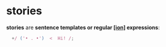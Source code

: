 # stories

**stories** are **sentence templates or regular [[ion]](ion.md) expressions**:

```javascript
  +/ ('• . •')  <  Hi! /;
```
